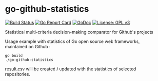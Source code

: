 # go-github-statistics

[![Build Status](https://travis-ci.org/fedir/go-github-statistics.svg?branch=master)](https://travis-ci.org/fedir/go-github-statistics)
[![Go Report Card](https://goreportcard.com/badge/github.com/fedir/go-github-statistics)](https://goreportcard.com/report/github.com/fedir/go-github-statistics)
[![GoDoc](https://godoc.org/github.com/fedir/go-github-statistics?status.svg)](https://godoc.org/github.com/fedir/go-github-statistics)
[![License: GPL v3](https://img.shields.io/badge/License-GPL%20v3-blue.svg)](https://www.gnu.org/licenses/gpl-3.0)

Statistical multi-criteria decision-making comparator for Github's projects

Usage example with statistics of Go open source web frameworks, maintained on Github :

    go build
    ./go-github-statistics

result.csv will be created / updated with the statistics of selected repositories.

